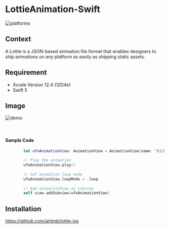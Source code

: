 # LottieAnimation-Swift

![platforms](https://img.shields.io/badge/platforms-iOS-333333.svg)  

## Context  
A Lottie is a JSON-based animation file format that enables designers to ship animations on any platform as easily as shipping static assets. 

## Requirement
- Xcode Version 12.4 (12D4e)
- Swift 5

## Image
![demo](https://github.com/YamamotoDesu/LaunchScreenAnimation-Swift/blob/main/RocketSim%20Recording%20-%20iPhone%2012%20-%202021-07-23%2000.34.32.gif)  
<br><br>

#### Sample Code
```swift
        let ufoAnimationView: AnimationView = AnimationView(name: "61191-ufos")
        
        // Play the animation
        ufoAnimationView.play()
        
        // Set animation loop mode
        ufoAnimationView.loopMode = .loop
        
        // Add animationView as subview
        self.view.addSubview(ufoAnimationView)
```

## Installation
https://github.com/airbnb/lottie-ios
